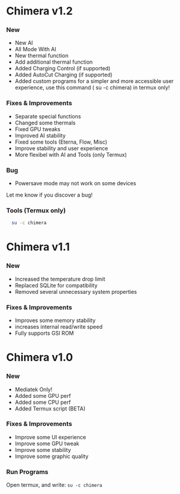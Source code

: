 # Chimera v1.2
### New
- New AI
- All Mode With AI
- New thermal function
- Add additional thermal function
- Added Charging Control (if supported)
- Added AutoCut Charging (if supported)
- Added custom programs for a simpler and more accessible user experience, use this command ( su -c chimera) in termux only!

### Fixes & Improvements
- Separate special functions
- Changed some thermals
- Fixed GPU tweaks
- Improved AI stability
- Fixed some tools (Eterna, Flow, Misc)
- Improve stability and user experience
- More flexibel with AI and Tools (only Termux)

### Bug
- Powersave mode may not work on some devices

Let me know if you discover a bug!

### Tools (Termux only)
```bash
  su -c chimera
```





# Chimera v1.1
### New
- Increased the temperature drop limit
- Replaced SQLite for compatibility
- Removed several unnecessary system properties

### Fixes & Improvements
- Improves some memory stability
- increases internal read/write speed
- Fully supports GSI ROM





# Chimera v1.0
### New
- Mediatek Only!
- Added some GPU perf
- Added some CPU perf
- Added Termux script (BETA)

### Fixes & Improvements
- Improve some UI experience
- Improve some GPU tweak
- Improve some stability
- Improve some graphic quality

### Run Programs
Open termux, and write:
`` su -c chimera ``
